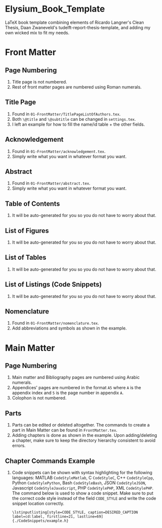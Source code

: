 # Elysium_Book_Template
LaTeX book template combining elements of Ricardo Langner's Clean Thesis, Daan Zwaneveld's tudelft-report-thesis-template, and adding my own wicked mix to fit my needs.

# Front Matter

## Page Numbering
1. Title page is not numbered.
2. Rest of front matter pages are numbered using Roman numerals.

## Title Page
1. Found in `01-FrontMatter/TitlePageListOfAuthors.tex`.
2. Both `\@title` and `\@subtitle` can be changed in `settings.tex`.
3. I left an example for how to fill the name/id table + the other fields.

## Acknowledgement
1. Found in `01-FrontMatter/acknowledgement.tex`.
2. Simply write what you want in whatever format you want.

## Abstract
1. Found in `01-FrontMatter/abstract.tex`.
2. Simply write what you want in whatever format you want.

## Table of Contents
1. It will be auto-generated for you so you do not have to worry about that.

## List of Figures
1. It will be auto-generated for you so you do not have to worry about that.

## List of Tables
1. It will be auto-generated for you so you do not have to worry about that.

## List of Listings (Code Snippets)
1. It will be auto-generated for you so you do not have to worry about that.

## Nomenclature
1. Found in `01-FrontMatter/nomenclature.tex`.
2. Add abbreviations and symbols as shown in the example.

# Main Matter

## Page Numbering
1. Main matter and Bibliography pages are numbered using Arabic numerals.
1. Appendices' pages are numbered in the format `A5` where `A` is the appendix index and `5` is the page number in appendix `A`.
1. Colophon is not numbered.

## Parts
1. Parts can be edited or deleted altogether. The commands to create a part in Main Matter can be found in `FrontMatter.tex`.
2. Adding chapters is done as shown in the example. Upon adding/deleting a chapter, make sure to keep the directory hierarchy consistent to avoid errors.

## Chapter Commands Example
1. Code snippets can be shown with syntax highlighting for the following languages: MATLAB `CodeStyleMatlab`, C `CodeStyleC`, C++ `CodeStyleCpp`, Python `CodeStylePython`, Bash `CodeStyleBash`, JSON `CodeStyleJSON`, Javascript `CodeStyleJavaScript`, PHP `CodeStylePHP`, XML `CodeStylePHP`. The command below is used to show a code snippet. Make sure to put the correct code style instead of the field `CODE_STYLE` and write the code snippet location correctly.
   ```
   \lstinputlisting[style=CODE_STYLE, caption=DESIRED_CAPTION label=cd:label, firstline=21, lastline=69]{./CodeSnippets/example.h}
   ```
